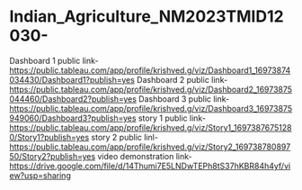 # Indian_Agriculture_NM2023TMID12030-
Dashboard 1 public link-https://public.tableau.com/app/profile/krishved.g/viz/Dashboard1_16973874034430/Dashboard1?publish=yes
Dashboard 2 public link-https://public.tableau.com/app/profile/krishved.g/viz/Dashboard2_16973875044460/Dashboard2?publish=yes
Dashboard 3 public link-https://public.tableau.com/app/profile/krishved.g/viz/Dashboard3_16973875949060/Dashboard3?publish=yes
story 1 public link-https://public.tableau.com/app/profile/krishved.g/viz/Story1_16973876751280/Story1?publish=yes
story 2 public linl-https://public.tableau.com/app/profile/krishved.g/viz/Story2_16973878089750/Story2?publish=yes
video demonstration link-https://drive.google.com/file/d/14Thumi7E5LNDwTEPh8tS37hKBR84h4yf/view?usp=sharing
